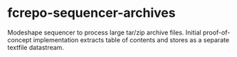 fcrepo-sequencer-archives
=====================
Modeshape sequencer to process large tar/zip archive files.  Initial
proof-of-concept implementation extracts table of contents and stores as a
separate textfile datastream.
